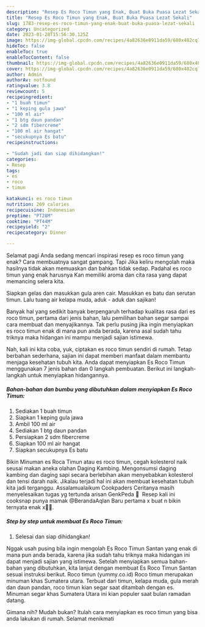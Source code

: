 ```yaml
---
description: "Resep Es Roco Timun yang Enak, Buat Buka Puasa Lezat Sekali"
title: "Resep Es Roco Timun yang Enak, Buat Buka Puasa Lezat Sekali"
slug: 1783-resep-es-roco-timun-yang-enak-buat-buka-puasa-lezat-sekali
category: Uncategorized
date: 2023-01-28T15:56:30.125Z
image: https://img-global.cpcdn.com/recipes/4a82636e0911da59/680x482cq70/es-roco-timun-foto-resep-utama.jpg
hideToc: false
enableToc: true
enableTocContent: false
thumbnail: https://img-global.cpcdn.com/recipes/4a82636e0911da59/680x482cq70/es-roco-timun-foto-resep-utama.jpg
cover: https://img-global.cpcdn.com/recipes/4a82636e0911da59/680x482cq70/es-roco-timun-foto-resep-utama.jpg
author: Admin
authorAv: notfound
ratingvalue: 3.8
reviewcount: 5
recipeingredient:
- "1 buah timun"
- "1 keping gula jawa"
- "100 ml air"
- "1 btg daun pandan"
- "2 sdm fibercreme"
- "100 ml air hangat"
- "secukupnya Es batu"
recipeinstructions:

- "Sudah jadi dan siap dihidangkan!"
categories:
- Resep
tags:
- es
- roco
- timun

katakunci: es roco timun 
nutrition: 269 calories
recipecuisine: Indonesian
preptime: "PT28M"
cooktime: "PT44M"
recipeyield: "2"
recipecategory: Dinner

---
```



Selamat pagi Anda sedang mencari inspirasi resep es roco timun yang enak? Cara membuatnya sangat gampang. Tapi Jika keliru mengolah maka hasilnya tidak akan memuaskan dan bahkan tidak sedap. Padahal es roco timun yang enak harusnya Kan memiliki aroma dan cita rasa yang dapat memancing selera kita.


Siapkan gelas dan masukkan gula aren cair. Masukkan es batu dan serutan timun. Lalu tuang air kelapa muda, aduk - aduk dan sajikan!

Banyak hal yang sedikit banyak berpengaruh terhadap kualitas rasa dari es roco timun, pertama dari jenis bahan, lalu pemilihan bahan segar sampai cara membuat dan menyajikannya. Tak perlu pusing jika ingin menyiapkan es roco timun enak di mana pun anda berada, karena asal sudah tahu triknya maka hidangan ini mampu menjadi sajian istimewa.


Nah, kali ini kita coba, yuk, ciptakan es roco timun sendiri di rumah. Tetap berbahan sederhana, sajian ini dapat memberi manfaat dalam membantu menjaga kesehatan tubuh kita. Anda dapat menyiapkan Es Roco Timun menggunakan 7 jenis bahan dan 0 langkah pembuatan. Berikut ini langkah-langkah untuk menyiapkan hidangannya.

<!--inarticleads1-->

##### Bahan-bahan dan bumbu yang dibutuhkan dalam menyiapkan Es Roco Timun:

1. Sediakan 1 buah timun
1. Siapkan 1 keping gula jawa
1. Ambil 100 ml air
1. Sediakan 1 btg daun pandan
1. Persiapkan 2 sdm fibercreme
1. Siapkan 100 ml air hangat
1. Siapkan secukupnya Es batu


Bikin Minuman es Roca Timun atau es roco timun, cegah kolesterol naik seusai makan aneka olahan Daging Kambing. Mengonsumsi daging kambing dan daging sapi secara berlebihan akan menyebabkan kolesterol dan tensi darah naik. Jikalau terjadi hal ini akan membuat kesehatan tubuh kita jadi terganggu. Assalamualaikum Cookpaders Ceritanya masih menyelesaikan tugas yg tertunda arisan GenkPeda 🤭 ️ Resep kali ini cooksnap punya mamak @BerandaAqlan Baru pertama x buat n bikin ternyata enak x🤭😁. 

<!--inarticleads2-->

##### Step by step untuk membuat Es Roco Timun:


1. Selesai dan siap dihidangkan!

Nggak usah pusing bila ingin mengolah Es Roco Timun Santan yang enak di mana pun anda berada, karena jika sudah tahu triknya maka hidangan ini dapat menjadi sajian yang istimewa. Setelah menyiapkan semua bahan-bahan yang dibutuhkan, kita lanjut dengan membuat Es Roco Timun Santan sesuai instruksi berikut. Roco timun (yummy.co.id) Roco timun merupakan minuman khas Sumatera utara. Terbuat dari timun, kelapa muda, gula merah dan daun pandan, roco timun kian segar saat ditambah dengan es. Minuman segar khas Sumatera Utara ini kian populer saat bulan ramadan datang. 

Gimana nih? Mudah bukan? Itulah cara menyiapkan es roco timun yang bisa anda lakukan di rumah. Selamat menikmati
